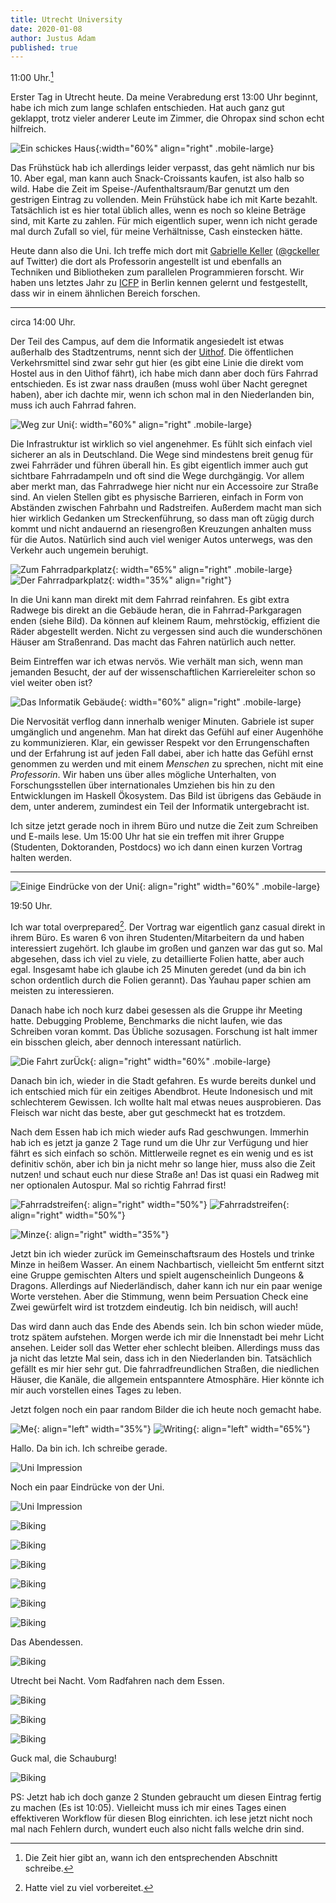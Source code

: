 ```yaml
---
title: Utrecht University
date: 2020-01-08
author: Justus Adam
published: true
---
```


11:00 Uhr.[^2]

[^2]: Die Zeit hier gibt an, wann ich den entsprechenden Abschnitt schreibe.

Erster Tag in Utrecht heute. Da meine Verabredung erst 13:00 Uhr beginnt, habe
ich mich zum lange schlafen entschieden. Hat auch ganz gut geklappt, trotz
vieler anderer Leute im Zimmer, die Ohropax sind schon echt hilfreich.

![Ein schickes
Haus](/images/england-blog/utrecht-university/a-nice-house-outside-the-hostel.jpg){:width="60%"
align="right" .mobile-large}

Das Frühstück hab ich allerdings leider verpasst, das geht nämlich nur bis 10.
Aber egal, man kann auch Snack-Croissants kaufen, ist also halb so wild. Habe
die Zeit im Speise-/Aufenthaltsraum/Bar genutzt um den gestrigen Eintrag zu
vollenden. Mein Frühstück habe ich mit Karte bezahlt. Tatsächlich ist es hier
total üblich alles, wenn es noch so kleine Beträge sind, mit Karte zu zahlen.
Für mich eigentlich super, wenn ich nicht gerade mal durch Zufall so viel, für
meine Verhältnisse, Cash einstecken hätte.

Heute dann also die Uni. Ich treffe mich dort mit [Gabrielle
Keller](https://www.uu.nl/staff/GKKeller)
([@gckeller](https://twitter.com/gckeller) auf Twitter) die dort als Professorin
angestellt ist und ebenfalls an Techniken und Bibliotheken zum parallelen
Programmieren forscht. Wir haben uns letztes Jahr zu [ICFP](https://icfp19.sigplan.org/)
in Berlin kennen gelernt und festgestellt, dass wir in einem ähnlichen Bereich
forschen.

---

circa 14:00 Uhr.

Der Teil des Campus, auf dem die Informatik angesiedelt ist etwas außerhalb des
Stadtzentrums, nennt sich der
[Uithof](https://www.google.com/maps/place/Uithof,+Utrecht/@52.0852453,5.1687477,15z/data=!3m1!4b1!4m5!3m4!1s0x47c6689a2a786c79:0x764774395af1a4bf!8m2!3d52.0848657!4d5.1765765).
Die öffentlichen Verkehrsmittel sind zwar sehr gut hier (es gibt eine Linie die
direkt vom Hostel aus in den Uithof fährt), ich habe mich dann aber doch fürs
Fahrrad entschieden. Es ist zwar nass draußen (muss wohl über Nacht geregnet
haben), aber ich dachte mir, wenn ich schon mal in den Niederlanden bin, muss
ich auch Fahrrad fahren.

![Weg zur Uni](/images/england-blog/utrecht-university/biking-0.jpg){:
width="60%" align="right" .mobile-large}

Die Infrastruktur ist wirklich so viel angenehmer. Es fühlt sich einfach viel
sicherer an als in Deutschland. Die Wege sind mindestens breit genug für zwei
Fahrräder und führen überall hin. Es gibt eigentlich immer auch gut sichtbare
Fahrradampeln und oft sind die Wege durchgängig. Vor allem aber merkt man, das
Fahrradwege hier nicht nur ein Accessoire zur Straße sind. An vielen Stellen
gibt es physische Barrieren, einfach in Form von Abständen zwischen Fahrbahn und
Radstreifen. Außerdem macht man sich hier wirklich Gedanken um Streckenführung,
so dass man oft zügig durch kommt und nicht andauernd an riesengroßen Kreuzungen
anhalten muss für die Autos. Natürlich sind auch viel weniger Autos unterwegs,
was den Verkehr auch ungemein beruhigt.

![Zum
Fahrradparkplatz](/images/england-blog/utrecht-university/bikeshed-0.jpg){:
width="65%" align="right" .mobile-large}
![Der
Fahrradparkplatz](/images/england-blog/utrecht-university/bikeshed-1.jpg){:
width="35%" align="right"}

In die Uni kann man direkt mit dem Fahrrad reinfahren. Es gibt extra Radwege bis
direkt an die Gebäude heran, die in Fahrrad-Parkgaragen enden (siehe Bild). Da
können auf kleinem Raum, mehrstöckig, effizient die Räder abgestellt werden.
Nicht zu vergessen sind auch die wunderschönen Häuser am Straßenrand. Das macht
das Fahren natürlich auch netter.

Beim Eintreffen war ich etwas nervös. Wie verhält man sich, wenn man jemanden
Besucht, der auf der wissenschaftlichen Karriereleiter schon so viel weiter oben
ist?

![Das Informatik
Gebäude](/images/england-blog/utrecht-university/the-computer-science-building.jpg){:
width="60%" align="right" .mobile-large}

Die Nervosität verflog dann innerhalb weniger Minuten. Gabriele ist super
umgänglich und angenehm. Man hat direkt das Gefühl auf einer Augenhöhe zu
kommunizieren. Klar, ein gewisser Respekt vor den Errungenschaften und der
Erfahrung ist auf jeden Fall dabei, aber ich hatte das Gefühl ernst genommen zu
werden und mit einem *Menschen* zu sprechen, nicht mit eine *Professorin*. Wir
haben uns über alles mögliche Unterhalten, von Forschungsstellen über
internationales Umziehen bis hin zu den Entwicklungen im Haskell Ökosystem. Das
Bild ist übrigens das Gebäude in dem, unter anderem, zumindest ein Teil der
Informatik untergebracht ist.

Ich sitze jetzt gerade noch in ihrem Büro und nutze die Zeit zum Schreiben und
E-mails lese. Um 15:00 Uhr hat sie ein treffen mit ihrer Gruppe (Studenten,
Doktoranden, Postdocs) wo ich dann einen kurzen Vortrag halten werden.

---

![Einige Eindrücke von der
Uni](/images/england-blog/utrecht-university/uni-impressions-0.jpg){:
align="right" width="60%" .mobile-large}

19:50 Uhr.

Ich war total overprepared[^1]. Der Vortrag war eigentlich ganz casual direkt in
ihrem Büro. Es waren 6 von ihren Studenten/Mitarbeitern da und haben
interessiert zugehört. Ich glaube im großen und ganzen war das gut so. Mal
abgesehen, dass ich viel zu viele, zu detaillierte Folien hatte, aber auch egal.
Insgesamt habe ich glaube ich 25 Minuten geredet (und da bin ich schon
ordentlich durch die Folien gerannt). Das Ÿauhau paper schien am meisten zu
interessieren.


Danach habe ich noch kurz dabei gesessen als die Gruppe ihr Meeting hatte.
Debugging Probleme, Benchmarks die nicht laufen, wie das Schreiben voran kommt.
Das Übliche sozusagen. Forschung ist halt immer ein bisschen gleich, aber
dennoch interessant natürlich.

![Die Fahrt zurÜck](/images/england-blog/utrecht-university/biking-4.jpg){:
align="right" width="60%" .mobile-large}

[^1]: Hatte viel zu viel vorbereitet.

Danach bin ich, wieder in die Stadt gefahren. Es wurde bereits dunkel und ich
entschied mich für ein zeitiges Abendbrot. Heute Indonesisch und mit
schlechterem Gewissen. Ich wollte halt mal etwas neues ausprobieren. Das Fleisch
war nicht das beste, aber gut geschmeckt hat es trotzdem.

Nach dem Essen hab ich mich wieder aufs Rad geschwungen. Immerhin hab ich es
jetzt ja ganze 2 Tage rund um die Uhr zur Verfügung und hier fährt es sich
einfach so schön. Mittlerweile regnet es ein wenig und es ist definitiv schön,
aber ich bin ja nicht mehr so lange hier, muss also die Zeit nutzen! und schaut
euch nur diese Straße an! Das ist quasi ein Radweg mit ner optionalen Autospur.
Mal so richtig Fahrrad first!

![Fahrradstreifen](/images/england-blog/utrecht-university/bike-lanes-1.jpg){:
align="right" width="50%"}
![Fahrradstreifen](/images/england-blog/utrecht-university/bike-lanes-0.jpg){:
align="right" width="50%"}

![Minze](/images/england-blog/utrecht-university/mint-tea.jpg){: align="right" width="35%"}

Jetzt bin ich wieder zurück im Gemeinschaftsraum des Hostels und trinke Minze in
heißem Wasser. An einem Nachbartisch, vielleicht 5m entfernt sitzt eine Gruppe
gemischten Alters und spielt augenscheinlich Dungeons & Dragons. Allerdings auf
Niederländisch, daher kann ich nur ein paar wenige Worte verstehen. Aber die
Stimmung, wenn beim Persuation Check eine Zwei gewürfelt wird ist trotzdem
eindeutig. Ich bin neidisch, will auch!

Das wird dann auch das Ende des Abends sein. Ich bin schon wieder müde, trotz
spätem aufstehen. Morgen werde ich mir die Innenstadt bei mehr Licht ansehen.
Leider soll das Wetter eher schlecht bleiben. Allerdings muss das ja nicht das
letzte Mal sein, dass ich in den Niederlanden bin. Tatsächlich gefällt es mir
hier sehr gut. Die fahrradfreundlichen Straßen, die niedlichen Häuser, die
Kanäle, die allgemein entspanntere Atmosphäre. Hier könnte ich mir auch
vorstellen eines Tages zu leben.

Jetzt folgen noch ein paar random Bilder die ich heute noch gemacht habe.

![Me](/images/england-blog/utrecht-university/hello.jpg){: align="left" width="35%"}
![Writing](/images/england-blog/utrecht-university/writing.jpg){: align="left" width="65%"}

Hallo. Da bin ich. Ich schreibe gerade.

![Uni Impression](/images/england-blog/utrecht-university/uni-impressions-1.jpg)

Noch ein paar Eindrücke von der Uni.

![Uni Impression](/images/england-blog/utrecht-university/uni-impressions-4.jpg)


![Biking](/images/england-blog/utrecht-university/biking-1.jpg)

![Biking](/images/england-blog/utrecht-university/biking-2.jpg)

![Biking](/images/england-blog/utrecht-university/biking-3.jpg)

![Biking](/images/england-blog/utrecht-university/biking-5.jpg)

![Biking](/images/england-blog/utrecht-university/biking-6.jpg)

![Biking](/images/england-blog/utrecht-university/dinner.jpg)

Das Abendessen.

![Biking](/images/england-blog/utrecht-university/biking-7.jpg)

Utrecht bei Nacht. Vom Radfahren nach dem Essen.

![Biking](/images/england-blog/utrecht-university/biking-9.jpg)


![Biking](/images/england-blog/utrecht-university/biking-8.jpg)

![Biking](/images/england-blog/utrecht-university/biking-10.jpg)

Guck mal, die Schauburg!

![Biking](/images/england-blog/utrecht-university/biking-11.jpg)


PS: Jetzt hab ich doch ganze 2 Stunden gebraucht um diesen Eintrag fertig zu
machen (Es ist 10:05). Vielleicht muss ich mir eines Tages einen effektiveren Workflow für
diesen Blog einrichten. ich lese jetzt nicht noch mal nach Fehlern durch,
wundert euch also nicht falls welche drin sind.
